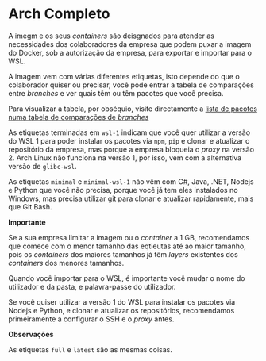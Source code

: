 # Arch Completo

A imegm e os seus *containers* são deisgnados para atender as necessidades dos colaboradores da empresa que podem puxar a imagem do Docker, sob a autorização da empresa, para exportar e importar para o WSL. 

A imagem vem com várias diferentes etiquetas, isto depende do que o colaborador quiser ou precisar, você pode entrar a tabela de comparações entre _branches_ e ver quais têm ou têm pacotes que você precisa. 

Para visualizar a tabela, por obséquio, visite directamente a [lista de pacotes numa tabela de comparações de _branches_](https://github.com/gusbemacbe/complete-linux/blob/main/complete-arch/README.md)

As etiquetas terminadas em `wsl-1` indicam que você quer utilizar a versão do WSL 1 para poder instalar os pacotes via `npm`, `pip` e clonar e atualizar o repositório da empresa, mas porque a empresa bloqueia o *proxy* na versão 2. Arch Linux não funciona na versão 1, por isso, vem com a alternativa versão de `glibc-wsl`. 

As etiquetas `minimal` e `minimal-wsl-1` não vêm com C#, Java, .NET, Nodejs e Python que você não precisa, porque você já tem eles instalados no Windows, mas precisa utilizar git para clonar e atualizar rapidamente, mais que Git Bash. 

**Importante**

Se a sua empresa limitar a imagem ou o *container* a 1 GB, recomendamos que comece com o menor tamanho das eqtieutas até ao maior tamanho, pois os *containers* dos maiores tamanhos já têm *layers* existentes dos *containers* dos menores tamanhos. 

Quando você importar para o WSL, é importante você mudar o nome do utilizador e da pasta, e palavra-passe do utilizador. 

Se você quiser utilizar a versão 1 do WSL para instalar os pacotes via Nodejs e Python, e clonar e atualizar os repositórios, recomendamos primeiramente a configurar o SSH e o _proxy_ antes. 

**Observações**

As etiquetas `full` e `latest` são as mesmas coisas.